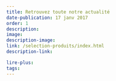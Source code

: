 ```yaml
---
title: Retrouvez toute notre actualité
date-publication: 17 janv 2017
order: 1
description: 
image:
description-image:
link: /selection-produits/index.html
description-link:

lire-plus: 
tags: 
---
```

